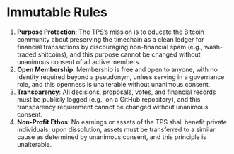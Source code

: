 # Immutable Rules
1. **Purpose Protection**: The TPS’s mission is to educate the Bitcoin community about preserving the timechain as a clean ledger for financial transactions by discouraging non-financial spam (e.g., wash-traded shitcoins), and this purpose cannot be changed without unanimous consent of all active members.<br>
2. **Open Membership**: Membership is free and open to anyone, with no identity required beyond a pseudonym, unless serving in a governance role, and this openness is unalterable without unanimous consent.
3. **Transparency**: All decisions, proposals, votes, and financial records must be publicly logged (e.g., on a GitHub repository), and this transparency requirement cannot be changed without unanimous consent.
4. **Non-Profit Ethos**: No earnings or assets of the TPS shall benefit private individuals; upon dissolution, assets must be transferred to a similar cause as determined by unanimous consent, and this principle is unalterable.
